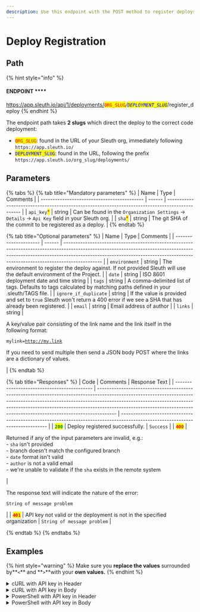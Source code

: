 ```yaml
---
description: Use this endpoint with the POST method to register deploys.
---
```


# Deploy Registration

## Path

{% hint style="info" %}
#### ENDPOINT ****&#x20;

https://app.sleuth.io/api/1/deployments/<mark style="color:red;">`ORG_SLUG`</mark>_/<mark style="color:blue;">`DEPLOYMENT_SLUG`</mark>_/register\_deploy
{% endhint %}

The endpoint path takes **2 slugs** which direct the deploy to the correct code deployment:

* <mark style="color:red;">`ORG_SLUG`</mark>: found in the URL of your Sleuth org, immediately following `https://app.sleuth.io/`
* <mark style="color:blue;">`DEPLOYMENT_SLUG`</mark>: found in the URL, following the prefix `https://app.sleuth.io/org_slug/deployments/`

## Parameters

{% tabs %}
{% tab title="Mandatory parameters" %}
| Name                                        | Type   | Comments                                                                                        |
| ------------------------------------------- | ------ | ----------------------------------------------------------------------------------------------- |
| `api_key`<mark style="color:red;">\*</mark> | string | Can be found in the `Organization Settings` -> `Details` -> `Api Key` field in your Sleuth org. |
| `sha`<mark style="color:red;">\*</mark>     | string | The git SHA of the commit to be registered as a deploy.                                         |
{% endtab %}

{% tab title="Optional parameters" %}
| Name                  | Type   | Comments                                                                                                                                                                                                                                                   |
| --------------------- | ------ | ---------------------------------------------------------------------------------------------------------------------------------------------------------------------------------------------------------------------------------------------------------- |
| `environment`         | string | The environment to register the deploy against. If not provided Sleuth will use the default environment of the Project.                                                                                                                                    |
| `date`                | string | ISO 8601 deployment date and time string                                                                                                                                                                                                                   |
| `tags`                | string | A comma-delimited list of tags. Defaults to tags calculated by matching paths defined in your .sleuth/TAGS file.                                                                                                                                           |
| `ignore_if_duplicate` | string | If the value is provided and set to `true` Sleuth won't return a 400 error if we see a SHA that has already been registered.                                                                                                                               |
| `email`               | string | Email address of author                                                                                                                                                                                                                                    |
| `links`               | string | <p>A key/value pair consisting of the link name and the link itself in the following format:</p><p><code>mylink=http://my.link</code></p><p></p><p>If you need to send multiple then send a JSON body POST where the links are a dictionary of values.</p> |
{% endtab %}

{% tab title="Responses" %}
| Code                                        | Comments                                                                                                                                                                                                                                                                                                                         | Response Text                                                                                                                 |
| ------------------------------------------- | -------------------------------------------------------------------------------------------------------------------------------------------------------------------------------------------------------------------------------------------------------------------------------------------------------------------------------- | ----------------------------------------------------------------------------------------------------------------------------- |
| <mark style="color:green;">**`200`**</mark> | Deploy registered successfully.                                                                                                                                                                                                                                                                                                  | `Success`                                                                                                                     |
| <mark style="color:red;">**`400`**</mark>   | <p>Returned if any of the input parameters are invalid, e.g.:<br>- <code>sha</code> isn't provided<br>- branch doesn't match the configured branch<br>- <code>date</code> format isn't valid<br>- <code>author</code> is not a valid email<br>- we're unable to validate if the <code>sha</code> exists in the remote system</p> | <p>The response text will indicate the nature of the error:<br><code></code></p><p><code>String of message problem</code></p> |
| <mark style="color:red;">**`401`**</mark>   | API key not valid or the deployment is not in the specified organization                                                                                                                                                                                                                                                         | `String of message problem`                                                                                                   |


{% endtab %}
{% endtabs %}

## Examples

{% hint style="warning" %}
Make sure you **replace the values** surrounded by**`<`** and **`>`**with your **own values.**
{% endhint %}

<details>

<summary>cURL with API key in Header</summary>

<pre class="language-bash" data-overflow="wrap" data-line-numbers><code class="lang-bash"><strong>curl -X POST \
</strong>'https://app.sleuth.io/api/1/deployments/&#x3C;ORG_SLUG>/&#x3C;DEPLOYMENT_SLUG>/register_deploy' \
  -H 'Authorization: apikey &#x3C;APIKEY>' \
  -H 'Content-Type: application/json' \
  -d '{
  "sha": "&#x3C;SHA>",
  "environment": "&#x3C;ENVIRONMENT>"
}'
</code></pre>

</details>

<details>

<summary>cURL with API key in Body</summary>

{% code overflow="wrap" lineNumbers="true" %}
```bash
curl -X POST \
'https://app.sleuth.io/api/1/deployments/<ORG_SLUG>/<DEPLOYMENT_SLUG>/register_deploy' \
  -H 'Content-Type: application/json' \
  -d '{
  "sha": "<SHA>",
  "environment": "<ENVIRONMENT>",
  "api_key": "<API_KEY>"
  }'
```
{% endcode %}

</details>

<details>

<summary>PowerShell with API key in Header</summary>

<pre class="language-powershell" data-overflow="wrap" data-line-numbers><code class="lang-powershell"><strong>Invoke-RestMethod -Method POST `
</strong><strong>-Uri 'https://app.sleuth.io/api/1/deployments/&#x3C;ORG_SLUG>/&#x3C;DEPLOYMENT_SLUG>/register-deploy' `
</strong><strong>-Headers @{
</strong><strong>      'Authorization' = 'apikey &#x3C;API_KEY>'
</strong><strong>      'Content-Type' = 'application/json'
</strong>} `
-Body '{
      "environment": "&#x3C;ENVIRONMENT>",
      "sha": "&#x3C;SHA>" 
 }'
</code></pre>

</details>

<details>

<summary>PowerShell with API key in Body</summary>

{% code overflow="wrap" lineNumbers="true" %}
```powershell
Invoke-RestMethod -Method POST `
-Uri 'https://app.sleuth.io/api/1/deployments/<ORG_SLUG>/<DEPLOYMENT_SLUG>/register-deploy' `
-Headers @{
    'Content-Type' = 'application/json'
} `
-Body '{
    "api_key": "<API_KEY>",
    "environment": "<ENVIRONMENT>",
    "sha": "<SHA>"
}'
```
{% endcode %}

</details>
